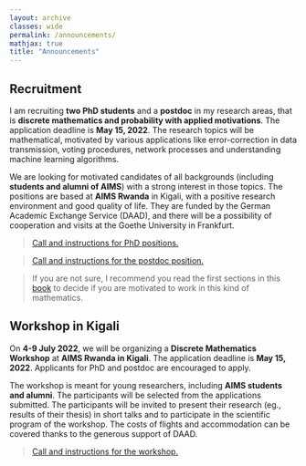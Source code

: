 ```yaml
---
layout: archive
classes: wide
permalink: /announcements/
mathjax: true
title: "Announcements"
---
```



## Recruitment

I am recruiting **two PhD students** and a **postdoc** in my research areas, that is **discrete mathematics and probability with applied motivations**. The application deadline is
**May 15, 2022**. The research topics will be mathematical, motivated by various applications like error-correction in data transmission, voting procedures, network processes and understanding machine learning algorithms.

We are looking for motivated candidates of all backgrounds (including **students and alumni of AIMS**) with a strong interest in those topics. The positions are based at **AIMS Rwanda** in Kigali, with a positive research environment and good quality of life. They are funded by the German Academic Exchange Service (DAAD), and there will be a possibility of cooperation and visits at the Goethe University in Frankfurt.

> [Call and instructions for PhD positions.](files/phd_call.pdf)

> [Call and instructions for the postdoc position.](files/postdoc_call.pdf)

> If you are not sure, I recommend you read the first sections in this
[book](https://www.cs.cmu.edu/~odonnell/papers/Analysis-of-Boolean-Functions-by-Ryan-ODonnell.pdf) to decide if you are motivated to work in this kind of mathematics.


## Workshop in Kigali

On **4-9 July 2022**, we will be organizing a **Discrete Mathematics Workshop** at **AIMS Rwanda in Kigali**. The application deadline is **May 15, 2022**. Applicants for PhD and postdoc are encouraged to apply.

The workshop is meant for young researchers, including **AIMS students and alumni**. The participants will be selected from the applications submitted.
The participants will be invited
to present their research (eg., results of their thesis) in short talks and to participate
in the scientific program of the workshop. The costs of flights and accommodation can
be covered thanks to the generous support of DAAD.

> [Call and instructions for the workshop.](files/workshop_call.pdf)
